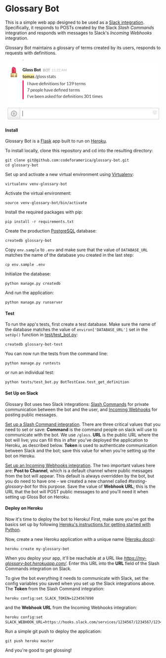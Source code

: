 # Glossary Bot
This is a simple web app designed to be used as a [Slack integration](https://slack.com/integrations). Specifically, it responds to POSTs created by the Slack *Slash Commands* integration and responds with messages to Slack's *Incoming Webhooks* integration.

Glossary Bot maintains a glossary of terms created by its users, responds to requests with definitions.

![DemoGif](static/gloss-bot-demo.gif)

#### Install
Glossary Bot is a [Flask](http://flask.pocoo.org/) app built to run on [Heroku](https://heroku.com/).

To install locally, clone this repository and cd into the resulting directory:

```
git clone git@github.com:codeforamerica/glossary-bot.git
cd glossary-bot
```

Set up and activate a new virtual environment using [Virtualenv](https://github.com/codeforamerica/howto/blob/master/Python-Virtualenv.md):

```
virtualenv venv-glossary-bot
```

Activate the virtual environment:

```
source venv-glossary-bot/bin/activate
```

Install the required packages with pip:

```
pip install -r requirements.txt
```

Create the production [PostgreSQL](https://github.com/codeforamerica/howto/blob/master/PostgreSQL.md) database:

```
createdb glossary-bot
```

Copy `env.sample` to `.env` and make sure that the value of `DATABASE_URL` matches the name of the database you created in the last step:

```
cp env.sample .env
```

Initialize the database:

```
python manage.py createdb
```

And run the application:

```
python manage.py runserver
```

#### Test
To run the app's tests, first create a test database. Make sure the name of the database matches the value of `environ['DATABASE_URL']` set in the `setUp()` function in [test/test_bot.py](https://github.com/codeforamerica/glossary-bot/blob/master/tests/test_bot.py):

```
createdb glossary-bot-test
```

You can now run the tests from the command line:

```
python manage.py runtests
```

or run an individual test:

```
python tests/test_bot.py BotTestCase.test_get_definition
```

#### Set Up on Slack

Glossary Bot uses two Slack integrations: [Slash Commands](https://api.slack.com/slash-commands) for private communication between the bot and the user, and [Incoming Webhooks](https://api.slack.com/incoming-webhooks) for posting public messages.

[Set up a Slash Command integration](https://my.slack.com/services/new/slash-commands). There are three critical values that you need to set or save: **Command** is the command people on slack will use to communicate with the bot. We use `/gloss`. **URL** is the public URL where the bot will live; you can fill this in after you've deployed the application to Heroku, as described below. **Token** is used to authenticate communication between Slack and the bot; save this value for when you're setting up the bot on Heroku.

[Set up an Incoming Webhooks integration](https://my.slack.com/services/new/incoming-webhook). The two important values here are: **Post to Channel**, which is a default channel where public messages from the bot will appear. This default is always overridden by the bot, but you do need to have one – we created a new channel called *#testing-glossary-bot* for this purpose. Save the value of **Webhook URL**; this is the URL that the bot will POST public messages to and you'll need it when setting up Gloss Bot on Heroku.

#### Deploy on Heroku

Now it's time to deploy the bot to Heroku! First, make sure you've got the basics set up by following [Heroku's instructions for getting started with Python](https://devcenter.heroku.com/articles/getting-started-with-python-o).

Now, create a new Heroku application with a unique name ([Heroku docs](https://devcenter.heroku.com/articles/getting-started-with-python-o#deploy-your-application-to-heroku)):

```
heroku create my-glossary-bot
```

When you deploy your app, it'll be reachable at a URL like *https://my-glossary-bot.herokuapp.com/*. Enter this URL into the **URL** field of the Slash Commands integration on Slack.

To give the bot everything it needs to communicate with Slack, set the config variables you saved when you set up the Slack integrations above. The **Token** from the Slash Command integration:

```
heroku config:set SLACK_TOKEN=1234567890
```

and the **Webhook URL** from the Incoming Webhooks integration:

```
heroku config:set SLACK_WEBHOOK_URL=https://hooks.slack.com/services/1234567/1234567/1234567890
```

Run a simple git push to deploy the application:

```
git push heroku master
```

And you're good to get glossing!
